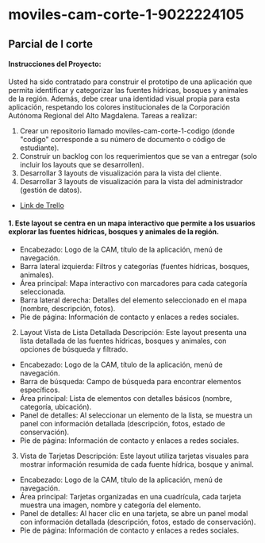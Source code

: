 # moviles-cam-corte-1-9022224105

## Parcial de I corte

#### Instrucciones del Proyecto:
Usted ha sido contratado para construir el prototipo de una aplicación que permita
identificar y categorizar las fuentes hídricas, bosques y animales de la región.
Además, debe crear una identidad visual propia para esta aplicación, respetando
los colores institucionales de la Corporación Autónoma Regional del Alto
Magdalena.
Tareas a realizar:
1. Crear un repositorio llamado moviles-cam-corte-1-codigo (donde "codigo"
corresponde a su número de documento o código de estudiante).
2. Construir un backlog con los requerimientos que se van a entregar (solo
incluir los layouts que se desarrollen).
3. Desarrollar 3 layouts de visualización para la vista del cliente.
4. Desarrollar 3 layouts de visualización para la vista del administrador (gestión
de datos).

* [Link de Trello](https://trello.com/b/ky9iqDux/parcial-i-corte)

#### 1. Este layout se centra en un mapa interactivo que permite a los usuarios explorar las fuentes hídricas, bosques y animales de la región.

* Encabezado: Logo de la CAM, título de la aplicación, menú de navegación.
* Barra lateral izquierda: Filtros y categorías (fuentes hídricas, bosques, animales).
* Área principal: Mapa interactivo con marcadores para cada categoría seleccionada.
* Barra lateral derecha: Detalles del elemento seleccionado en el mapa (nombre, descripción, fotos).
* Pie de página: Información de contacto y enlaces a redes sociales.

2. Layout Vista de Lista Detallada
Descripción: Este layout presenta una lista detallada de las fuentes hídricas, bosques y animales, con opciones de búsqueda y filtrado.

* Encabezado: Logo de la CAM, título de la aplicación, menú de navegación.
* Barra de búsqueda: Campo de búsqueda para encontrar elementos específicos.
* Área principal: Lista de elementos con detalles básicos (nombre, categoría, ubicación).
* Panel de detalles: Al seleccionar un elemento de la lista, se muestra un panel con información detallada (descripción, fotos, estado de conservación).
* Pie de página: Información de contacto y enlaces a redes sociales.

3.  Vista de Tarjetas
Descripción: Este layout utiliza tarjetas visuales para mostrar información resumida de cada fuente hídrica, bosque y animal.

* Encabezado: Logo de la CAM, título de la aplicación, menú de navegación.
* Área principal: Tarjetas organizadas en una cuadrícula, cada tarjeta muestra una imagen, nombre y categoría del elemento.
* Panel de detalles: Al hacer clic en una tarjeta, se abre un panel modal con información detallada (descripción, fotos, estado de conservación).
* Pie de página: Información de contacto y enlaces a redes sociales.